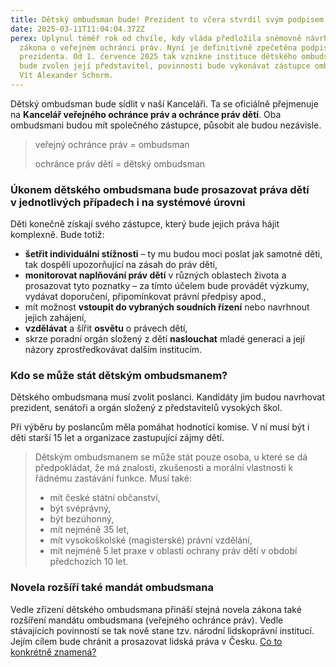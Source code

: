 ```yaml
---
title: Dětský ombudsman bude! Prezident to včera stvrdil svým podpisem
date: 2025-03-11T11:04:04.372Z
perex: Uplynul téměř rok od chvíle, kdy vláda předložila sněmovně návrh novely
  zákona o veřejném ochránci práv. Nyní je definitivně zpečetěna podpisem
  prezidenta. Od 1. července 2025 tak vznikne instituce dětského ombudsmana. Než
  bude zvolen její představitel, povinnosti bude vykonávat zástupce ombudsmana
  Vít Alexander Schorm.
---
```

Dětský ombudsman bude sídlit v naší Kanceláři. Ta se oficiálně přejmenuje na **Kancelář veřejného ochránce práv a ochránce práv dětí**. Oba ombudsmani budou mít společného zástupce, působit ale budou nezávisle. 

> veřejný ochránce práv = ombudsman
>
> ochránce práv dětí = dětský ombudsman

### Úkonem dětského ombudsmana bude prosazovat práva dětí v jednotlivých případech i na systémové úrovni

Děti  konečně získají svého zástupce, který bude jejich práva hájit komplexně. Bude totiž:

* **šetřit individuální stížnosti** – ty mu budou moci poslat jak samotné děti, tak dospělí upozorňující na zásah do práv dětí,
* **monitorovat naplňování práv dětí** v různých oblastech života a prosazovat tyto poznatky – za tímto účelem bude provádět výzkumy, vydávat doporučení, připomínkovat právní předpisy apod.,
* mít možnost **vstoupit do vybraných soudních řízení** nebo navrhnout jejich zahájení,
* **vzdělávat** a šířit **osvětu** o právech dětí,
* skrze poradní orgán složený z dětí **naslouchat** mladé generaci a její názory zprostředkovávat dalším institucím.

### **Kdo se může stát dětským ombudsmanem?**

Dětského ombudsmana musí zvolit poslanci. Kandidáty jim budou navrhovat prezident, senátoři a orgán složený z představitelů vysokých škol. 

Při výběru by poslancům měla pomáhat hodnotící komise. V ní musí být i děti starší 15 let a organizace zastupující zájmy dětí. 

> Dětským ombudsmanem se může stát pouze osoba, u které se dá předpokládat, že má znalosti, zkušenosti a morální vlastnosti k řádnému zastávání funkce. Musí také:
>
> * mít české státní občanství,
> * být svéprávný,
> * být bezúhonný,
> * mít nejméně 35 let,
> * mít vysokoškolské (magisterské) právní vzdělání,
> * mít nejméně 5 let praxe v oblasti ochrany práv dětí v období předchozích 10 let.

### Novela rozšíří také mandát ombudsmana

Vedle zřízení dětského ombudsmana přináší stejná novela zákona také rozšíření mandátu ombudsmana (veřejného ochránce práv). Vedle stávajících povinností se tak nově stane tzv. národní lidskoprávní institucí. Jejím cílem bude chránit a prosazovat lidská práva v Česku. [Co to konkrétně znamená? ](https://www.ochrance.cz/dokument/co_je_to_narodni_lidskopravni_instituce_a_proc_ji_v_cesku_potrebujeme/)